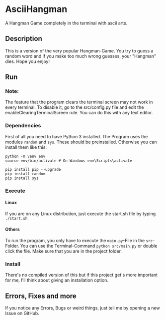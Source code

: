 # AsciiHangman
A Hangman Game completely in the terminal with ascii arts.

## Description
This is a version of the very popular Hangman-Game. You try to guess a random word and if you make too much wrong guesses, your "Hangman" dies.
Hope you enjoy!

## Run

### Note:
The feature that the program clears the terminal screen may not work in every terminal. To disable it, go to the src/config.py file and edit the enableClearingTerminalScreen rule. You can do this with any text editor.

### Dependencies
First of all you need to have Python 3 installed.
The Program uses the modules `random` and `sys`. These should be preinstalled. Otherwise you can install them like this:
```commandline
python -m venv env
source env/bin/activate # On Windows env\Scripts\activate
```

```commandline
pip install pip --upgrade
pip install random
pip install sys
```
### Execute

#### Linux
If you are on any Linux distribution, just execute the start.sh file by typing `./start.sh`

#### Others
To run the program, you only have to execute the `main.py`-File in the `src`-Folder. You can use the Terminal-Command `python src/main.py` or double click the file.
Make sure that you are in the project folder.

### Install
There's no compiled version of this but if this project get's more important for me, I'll think about giving an installation option.

## Errors, Fixes and more
If you notice any Errors, Bugs or weird things, just tell me by opening a new Issue on GitHub.
